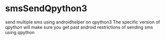 # smsSendQpython3
send multiple sms using androidhelper on qpython3 
The specific version of qpython will make sure you get past android restrictions of sending sms using qpython

